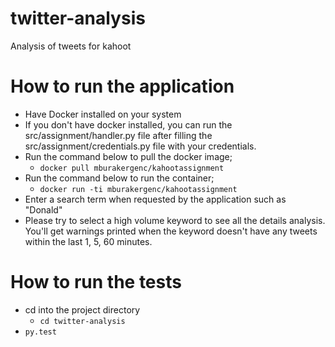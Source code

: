 # twitter-analysis

Analysis of tweets for kahoot

# How to run the application

- Have Docker installed on your system
- If you don't have docker installed, you can run the src/assignment/handler.py file after filling the src/assignment/credentials.py file with your credentials.
- Run the command below to pull the docker image;
  - `docker pull mburakergenc/kahootassignment`
- Run the command below to run the container;
  - `docker run -ti mburakergenc/kahootassignment`
- Enter a search term when requested by the application such as "Donald"
- Please try to select a high volume keyword to see all the details analysis. You'll get warnings printed when the keyword doesn't have any tweets within the last 1, 5, 60 minutes.

# How to run the tests

- cd into the project directory
  - `cd twitter-analysis`
- `py.test`
